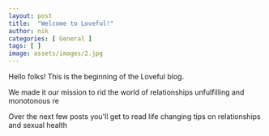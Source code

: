```yaml
---
layout: post
title:  "Welcome to Loveful!"
author: nik
categories: [ General ]
tags: [ ]
image: assets/images/2.jpg
---
```


Hello folks!
This is the beginning of the Loveful blog.

We made it our mission to rid the world of relationships unfulfilling and monotonous re

Over the next few posts you'll get to read life changing tips on relationships and sexual health
